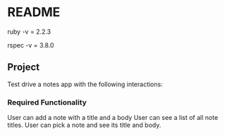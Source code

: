 # README # 
ruby -v = 2.2.3

rspec -v = 3.8.0

## Project ##
Test drive a notes app with the following interactions:

### Required Functionality ###
User can add a note with a title and a body
User can see a list of all note titles.
User can pick a note and see its title and body.